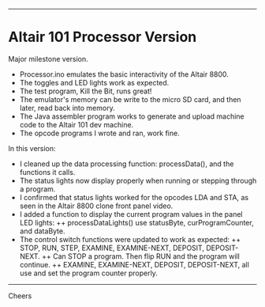 --------------------------------------------------------------------------------
# Altair 101 Processor Version

Major milestone version.
+ Processor.ino emulates the basic interactivity of the Altair 8800.
+ The toggles and LED lights work as expected.
+ The test program, Kill the Bit, runs great!
+ The emulator's memory can be write to the micro SD card, and then later, read back into memory.
+ The Java assembler program works to generate and upload machine code to the Altair 101 dev machine.
+ The opcode programs I wrote and ran, work fine.

In this version:
+ I cleaned up the data processing function: processData(), and the functions it calls.
+ The status lights now display properly when running or stepping through a program.
+ I confirmed that status lights worked for the opcodes LDA and STA, as seen in the Altair 8800 clone front panel video.
+ I added a function to display the current program values in the panel LED lights:
++  processDataLights() use statusByte, curProgramCounter, and dataByte.
+ The control switch functions were updated to work as expected:
++ STOP, RUN, STEP, EXAMINE, EXAMINE-NEXT, DEPOSIT, DEPOSIT-NEXT.
++ Can STOP a program. Then flip RUN and the program will continue.
++ EXAMINE, EXAMINE-NEXT, DEPOSIT, DEPOSIT-NEXT, all use and set the program counter properly.

--------------------------------------------------------------------------------
Cheers